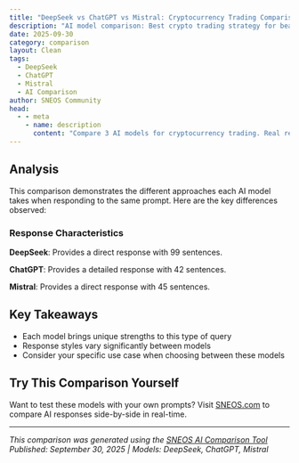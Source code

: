 ```yaml
---
title: "DeepSeek vs ChatGPT vs Mistral: Cryptocurrency Trading Comparison 2025"
description: "AI model comparison: Best crypto trading strategy for bear markets - protect your portfolio and profit from volatility..."
date: 2025-09-30
category: comparison
layout: Clean
tags:
  - DeepSeek
  - ChatGPT
  - Mistral
  - AI Comparison
author: SNEOS Community
head:
  - - meta
    - name: description
      content: "Compare 3 AI models for cryptocurrency trading. Real responses from DeepSeek, ChatGPT, Mistral with detailed analysis."
---
```


<ChatComparison
  title="DeepSeek vs ChatGPT vs Mistral: Cryptocurrency Trading Comparison 2025"
  prompt="Best crypto trading strategy for bear markets - protect your portfolio and profit from volatility"
  :responses='{
    "DeepSeek": "Of course. This is an excellent and crucial question. The primary goal in a bear market shifts from \u0022maximum profit\u0022 to **capital preservation and risk-managed profit.**\n\nThe best strategy is not a single trick, but a multi-layered approach combining defense and opportunistic offense. Here is a comprehensive guide to navigating a crypto bear market.\n\n### The Core Philosophy: Mindset Shift\n1.  **Capital Preservation is King:** Your main goal is to keep your stack (in USD value or in coin quantity) and live to fight another day. A 50% loss requires a 100% gain just to break even.\n2.  **Be a Vulture, Not a Bull:** Bulls charge ahead; vultures patiently wait for opportunity in carnage. Your advantage is patience and discipline.\n3.  **Volatility is a Tool, Not a Threat:** In a bull market, volatility mostly goes up. In a bear market, it goes in both directions violently. Learn to harness it.\n\n---\n\n### Part 1: The Shield - Protecting Your Portfolio\n\nThis is non-negotiable. You must protect your capital before you try to grow it.\n\n#### 1. **Cash is a Position (Stablecoins are Your Best Friend)**\nHolding a significant portion (e.g., 50-80%) of your portfolio in stablecoins (USDT, USDC, DAI) is the single most effective defense.\n*   **Why?** It prevents drawdowns, reduces stress, and provides \u0022dry powder\u0022 to buy assets when they are truly cheap.\n*   **Action:** Earn a yield on your stablecoins through reputable DeFi protocols (Aave, Compound) or centralized exchange savings products, but prioritize security over a few extra percentage points.\n\n#### 2. **Strategic De-Risking \u0026 Portfolio Rebalancing**\n*   **Sell the Rallies:** In bear markets, sharp, sudden rallies (often called \u0022sucker\u0027s rallies\u0022 or dead cat bounces) are common. Use these to sell weaker assets in your portfolio that you\u0027ve lost conviction in.\n*   **Cut Losers Early:** Do not fall into the \u0022HODL at all costs\u0022 trap for every coin. If a project\u0027s fundamentals are broken (team leaves, product fails, TVL vanishes), cut your losses and move to stablecoins.\n\n#### 3. **The Power of Dollar-Cost Averaging (DCA) *Out***\nYou know DCA for buying. You can also DCA *out* during a downtrend.\n*   **How it works:** Instead of selling your entire position at once, set a plan to sell a fixed percentage (e.g., 10%) of a specific asset every time it drops by a certain amount (e.g., 15%) from a previous high. This systematically takes risk off the table and locks in remaining profits/capital.\n\n---\n\n### Part 2: The Sword - Profiting from Volatility\n\nThis is where you actively trade to grow your stack, using the stablecoins you wisely set aside.\n\n#### 1. **Short-Term Range Trading**\nBear markets often trade in well-defined ranges.\n*   **Strategy:** Identify clear support and resistance levels on the chart. **Buy near support, sell near resistance.** The key is to be quick and take profits. Don\u0027t get greedy and wait for a breakout that may never come.\n*   **Tools:** Use RSI (Relative Strength Index) and Stochastic RSI to identify overbought (sell zone) and oversold (buy zone) conditions within the range.\n\n#### 2. **Short-Selling (For Advanced Traders)**\nThis is the most direct way to profit from falling prices.\n*   **How:** You borrow an asset (e.g., BTC) and sell it immediately, hoping to buy it back later at a lower price to return to the lender, pocketing the difference.\n*   **Platforms:** Most major centralized exchanges (Binance, FTX, Bybit) offer this.\n*   **\u26A0\uFE0F Major Risk:** If the price goes up instead of down, your losses are theoretically unlimited. **Use strict stop-losses always.**\n\n#### 3. **Using Derivatives: Futures \u0026 Options**\n*   **Perpetual Futures:** You can go long *or* short with leverage. In a bear market, shorting with low leverage (2x-5x) can be effective. **Warning:** Leverage is a double-edged sword and the #1 reason for rapid portfolio liquidation.\n*   **Options:** Buying **Put Options** gives you the right to sell an asset at a specific price. It\u0027s a fantastic way to bet on a price drop with defined, limited risk (you can only lose the premium you paid).\n\n#### 4. **Arbitrage and Yield Farming (Cautiously)**\n*   **Exchange Arbitrage:** Exploit small price differences for the same asset across different exchanges. This is a market-neutral strategy that can generate small, consistent returns.\n*   **DeFi Yield Farming:** Some pools offer high yields, but be extremely cautious. In a bear market, **impermanent loss** is a very real and permanent risk. Stick to stablecoin pairs or blue-chip asset pairs (e.g., ETH/wBTC) if you do this.\n\n---\n\n### Part 3: The Essential Toolkit \u0026 Risk Management\n\nNo strategy works without these.\n\n1.  **Stop-Loss Orders (The Most Important Tool):** Always define your maximum loss before entering a trade. A stop-loss order automatically sells your position if the price hits a certain level, preventing emotional decision-making and catastrophic losses.\n2.  **Position Sizing:** Never risk more than 1-2% of your total trading capital on a single trade. This ensures a string of losses won\u0027t wipe you out.\n3.  **Take-Profit Orders:** Greed kills in a bear market. Set realistic profit targets and stick to them. Scale out of a position (sell parts of it) as it goes in your favor.\n4.  **Emotional Discipline (The Hardest Part):** Fear of Missing Out (FOMO) on a rally and Hope that a falling asset will recover are your biggest enemies. **Stick to your pre-defined plan.**\n\n### Sample Bear Market Strategy in Action\n\n*   **Portfolio Allocation:** 70% Stablecoins, 30% Crypto Assets (BTC, ETH, and a few high-conviction alts).\n*   **Protection:** You have stop-losses on all your crypto assets. You are earning 3% APY on your stablecoins.\n*   **Offense (Trading):**\n    *   You identify that ETH is trading between $1,200 (support) and $1,500 (resistance).\n    *   You use 5% of your stablecoin stack to buy ETH at $1,250.\n    *   You set a sell order at $1,450 (taking profit).\n    *   You set a stop-loss order at $1,180 (managing risk).\n    *   The trade executes, and you make a 16% profit, adding to your stablecoin stack.\n    *   You wait patiently for the next setup.\n\n### Summary: The Golden Rules for a Bear Market\n\n*   **Defense First:** Hold mostly stablecoins. De-risk your portfolio.\n*   **Trade the Range, Not the Trend:** Don\u0027t try to catch a falling knife. Buy low, sell high within ranges.\n*   **Shorting is a Tool, Not a Religion:** It can be profitable but is extremely high-risk.\n*   **Risk Management is Non-Negotiable:** Always use stop-losses and sensible position sizing.\n*   **Patience and Discipline Trump Everything:** The most successful bear market traders are the ones who can wait for the perfect setup and not force trades.\n\nBy combining a strong defensive posture with disciplined, opportunistic trading, you can not only protect your portfolio during a crypto winter but also position it for explosive growth when the bull market eventually returns.",
    "ChatGPT": "In a bear market, cryptocurrency prices generally trend downward, but there are still opportunities to protect your portfolio and even profit from volatility. Here are some of the best crypto trading strategies tailored for bear markets:\n\n### 1. **Hedging with Stablecoins**\n- **What:** Convert some of your crypto holdings into stablecoins (e.g., USDT, USDC) to preserve capital.\n- **Why:** Stablecoins maintain a steady value pegged to fiat (like USD), reducing your exposure to falling crypto prices.\n- **How:** Move a portion of your portfolio to stablecoins during market downturns, then re-enter the market when prices stabilize or start rising.\n\n### 2. **Short Selling**\n- **What:** Bet against cryptocurrencies by borrowing and selling assets you don\u2019t own, hoping to buy them back cheaper.\n- **Why:** Profits from falling prices.\n- **How:** Use exchanges offering margin trading or derivatives (like futures and options). Examples include Binance, BitMEX, and Bybit.\n- **Risks:** High risk due to margin calls; requires understanding leverage and risk management.\n\n### 3. **Dollar-Cost Averaging (DCA)**\n- **What:** Buy a fixed dollar amount of cryptocurrencies at regular intervals regardless of the price.\n- **Why:** Reduces the impact of volatility and avoids trying to time the market.\n- **How:** Set up automatic purchases weekly or monthly.\n- **Best for:** Long-term investors who want to accumulate assets slowly during the downturn.\n\n### 4. **Range Trading / Swing Trading**\n- **What:** Identify key support and resistance levels and trade within that range.\n- **Why:** Even in bearish markets, prices tend to oscillate, allowing short-term profit-taking.\n- **How:** Use technical analysis indicators (RSI, MACD, volume) to spot entry and exit points.\n- **Tip:** Avoid chasing breakouts; focus on confirming false breakouts to stay safe.\n\n### 5. **Yield Farming and Staking in Stablecoins**\n- **What:** Earn passive income by staking stablecoins or providing liquidity on DeFi platforms.\n- **Why:** Generate yields without exposure to price drops.\n- **How:** Use trusted platforms like Aave, Compound, or centralized exchanges offering staking rewards.\n- **Risk:** Platform risk and smart contract risk; carefully choose where you deposit funds.\n\n### 6. **Use Options to Hedge**\n- **What:** Buy put options to protect your holdings or write covered calls for extra income.\n- **Why:** Options offer insurance during downtrends or income generation.\n- **How:** Utilize platforms like Deribit or LedgerX offering crypto options.\n- **Note:** This requires understanding options trading.\n\n### 7. **Keep Cash Ready for Opportunities**\n- **What:** Maintain a cash or stablecoin reserve.\n- **Why:** Bear markets present buying opportunities at lower prices.\n- **How:** Allocate a portion of your portfolio to fiat or stablecoins to \u201Cbuy the dip\u201D strategically.\n\n---\n\n### General Tips for Bear Market Trading:\n- **Risk Management:** Never risk more than you can afford to lose.\n- **Avoid FOMO:** Don\u2019t enter trades driven by fear or hype.\n- **Diversify:** Don\u2019t concentrate your portfolio in one coin or strategy.\n- **Stay Informed:** Keep up with market news, regulations, and project developments.\n\n---\n\n### Summary Table\n\n| Strategy               | Goal                          | Risk Level   | Best For                    |\n|------------------------|-------------------------------|--------------|-----------------------------|\n| Hedging with Stablecoins | Capital preservation           | Low          | Conservative investors       |\n| Short Selling           | Profit from falling prices     | High         | Experienced traders          |\n| Dollar-Cost Averaging   | Long-term accumulation         | Medium       | Passive investors            |\n| Range/Swing Trading     | Short-term profits from volatility | Medium-High | Active traders               |\n| Yield Farming/Staking   | Passive income                 | Medium       | Those seeking steady yields  |\n| Options Hedging         | Protect holdings or earn premium | Medium-High | Traders familiar with options|\n| Holding Cash            | Flexibility for buying dips    | Low          | All investors                |\n\n---\n\nIf you want, I can provide examples or detailed steps for any of these strategies!",
    "Mistral": "Navigating a bear market in cryptocurrency requires a strategic approach to protect your portfolio and potentially profit from volatility. Here are some strategies to consider:\n\n### 1. **Diversification**\n   - **Asset Diversification**: Spread your investments across different types of cryptocurrencies, including stablecoins, to reduce risk.\n   - **Sector Diversification**: Invest in various sectors within the crypto space, such as DeFi, NFTs, and infrastructure projects.\n\n### 2. **Dollar-Cost Averaging (DCA)**\n   - **Regular Investments**: Instead of investing a lump sum, spread your investments over regular intervals to average out the cost basis.\n   - **Reduce Emotional Decisions**: DCA helps mitigate the impact of market volatility and reduces the likelihood of making emotional decisions.\n\n### 3. **Hedging Strategies**\n   - **Short Selling**: Use margin trading or futures contracts to short sell cryptocurrencies, betting on their price decline.\n   - **Options Trading**: Buy put options to hedge against downside risk or sell call options to generate income.\n\n### 4. **Stablecoins**\n   - **Safe Haven**: Allocate a portion of your portfolio to stablecoins like USDT, USDC, or DAI to preserve capital during market downturns.\n   - **Yield Farming**: Use stablecoins in DeFi platforms to earn interest or yield.\n\n### 5. **Rebalancing**\n   - **Periodic Rebalancing**: Regularly rebalance your portfolio to maintain your desired asset allocation.\n   - **Automated Tools**: Use automated rebalancing tools to ensure your portfolio stays aligned with your risk tolerance.\n\n### 6. **Technical Analysis**\n   - **Support and Resistance Levels**: Identify key support and resistance levels to make informed trading decisions.\n   - **Indicators**: Use technical indicators like RSI, MACD, and Bollinger Bands to identify potential entry and exit points.\n\n### 7. **Fundamental Analysis**\n   - **Project Evaluation**: Focus on cryptocurrencies with strong fundamentals, such as robust technology, active development, and a growing user base.\n   - **Market Sentiment**: Stay informed about market sentiment and news that could impact prices.\n\n### 8. **Risk Management**\n   - **Stop-Loss Orders**: Set stop-loss orders to automatically sell assets if they fall below a certain price.\n   - **Position Sizing**: Limit the size of your positions to a small percentage of your total portfolio to manage risk.\n\n### 9. **Arbitrage Opportunities**\n   - **Exchange Arbitrage**: Exploit price differences between exchanges to buy low and sell high.\n   - **Triangular Arbitrage**: Use three different cryptocurrencies to exploit price discrepancies.\n\n### 10. **Staking and Yield Farming**\n   - **Staking**: Stake your cryptocurrencies to earn rewards and passive income.\n   - **Yield Farming**: Participate in DeFi yield farming programs to earn additional returns.\n\n### 11. **Algorithmic Trading**\n   - **Trading Bots**: Use algorithmic trading bots to execute trades based on predefined rules and strategies.\n   - **Backtesting**: Test your strategies using historical data to ensure they are effective.\n\n### 12. **Education and Research**\n   - **Continuous Learning**: Stay updated with the latest developments in the crypto space.\n   - **Community Engagement**: Participate in crypto communities and forums to gain insights and learn from experienced traders.\n\n### 13. **Emotional Control**\n   - **Avoid FOMO**: Don\u0027t let the fear of missing out drive your trading decisions.\n   - **Patience**: Be patient and avoid making impulsive trades based on short-term market movements.\n\n### 14. **Tax Planning**\n   - **Tax-Efficient Strategies**: Be aware of the tax implications of your trading activities and plan accordingly.\n   - **Consult a Professional**: Consider consulting a financial advisor or tax professional to optimize your tax strategy.\n\nBy implementing a combination of these strategies, you can better protect your portfolio and potentially profit from the volatility in a bear market. Always remember to do your own research and consider your risk tolerance before making any investment decisions."
  }'
  published-date="11:07"
/>

## Analysis

This comparison demonstrates the different approaches each AI model takes when responding to the same prompt. Here are the key differences observed:

### Response Characteristics

**DeepSeek**: Provides a direct response with 99 sentences. 

**ChatGPT**: Provides a detailed response with 42 sentences. 

**Mistral**: Provides a direct response with 45 sentences. 

## Key Takeaways

- Each model brings unique strengths to this type of query
- Response styles vary significantly between models
- Consider your specific use case when choosing between these models

## Try This Comparison Yourself

Want to test these models with your own prompts? Visit [SNEOS.com](https://sneos.com) to compare AI responses side-by-side in real-time.

---

*This comparison was generated using the [SNEOS AI Comparison Tool](https://sneos.com)*
*Published: September 30, 2025 | Models: DeepSeek, ChatGPT, Mistral*
